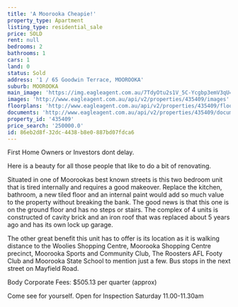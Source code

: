 ```yaml
---
title: 'A Moorooka Cheapie!'
property_type: Apartment
listing_type: residential_sale
price: SOLD
rent: null
bedrooms: 2
bathrooms: 1
cars: 1
land: 0
status: Sold
address: '1 / 65 Goodwin Terrace, MOOROOKA'
suburb: MOOROOKA
main_image: 'https://img.eagleagent.com.au/7TdyOtu2s1V_5C-Ycgbp3emV3qU=/1280x854/smart/https://s3-us-west-2.amazonaws.com/eagleagent-orig/images/6824253/113788715-image-M.jpg'
images: 'http://www.eagleagent.com.au/api/v2/properties/435409/images'
floorplans: 'http://www.eagleagent.com.au/api/v2/properties/435409/floorplans'
documents: 'http://www.eagleagent.com.au/api/v2/properties/435409/documents'
property_id: '435409'
price_search: '250000.0'
id: 86eb2d8f-32dc-4438-b8e0-887bd07fdca6
---
```

First Home Owners or Investors dont delay.

Here is a beauty for all those people that like to do a bit of renovating.

Situated in one of Moorookas best known streets is this two bedroom unit that is tired internally and requires a good makeover. Replace the kitchen, bathroom, a new tiled floor and an internal paint would add so much value to the property without breaking the bank. The good news is that this one is on the ground floor and has no steps or stairs. The complex of 4 units is constructed of cavity brick and an iron roof that was replaced about 5 years ago and has its own lock up garage.

The other great benefit this unit has to offer is its location as it is walking distance to the Woolies Shopping Centre, Moorooka Shopping Centre precinct, Moorooka Sports and Community Club, The Roosters AFL Footy Club and Moorooka State School to mention just a few. Bus stops in the next street on Mayfield Road.

Body Corporate Fees: $505.13 per quarter (approx)

Come see for yourself. Open for Inspection Saturday 11.00-11.30am